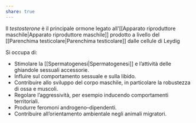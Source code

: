 ```yaml
---
share: true
---
```

Il *testosterone* è il principale ormone legato all’[[Apparato riproduttore maschile|Apparato riproduttore maschile]] prodotto a livello del [[Parenchima testicolare|Parenchima testicolare]] dalle cellule di Leydig

Si occupa di:
- Stimolare la [[Spermatogenesi|Spermatogenesi]] e l’attività delle ghiandole sessuali accessorie.
- Influire sul comportamento sessuale e sulla libido.
- Contribuire allo sviluppo del corpo maschile, in particolare la robustezza di ossa e muscoli.
- Regolare l’aggressività, per esempio inducendo comportamenti territoriali.
- Produrre feromoni androgeno–dipendenti.
- Contribuire all’orientamento ambientale negli animali migratori.